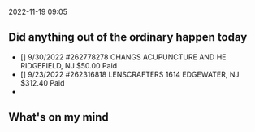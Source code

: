 2022-11-19
09:05

## Did anything out of the ordinary happen today

- [] 9/30/2022	#262778278	CHANGS ACUPUNCTURE AND HE RIDGEFIELD, NJ $50.00	Paid
- [] 9/23/2022	#262316818	LENSCRAFTERS 1614 EDGEWATER, NJ	$312.40	Paid
- 

## What's on my mind

